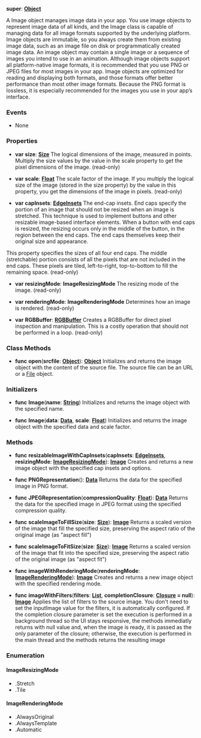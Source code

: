 **super**: **[Object](Object.md)**

A Image object manages image data in your app. You use image objects to represent image data of all kinds, and the Image class is capable of managing data for all image formats supported by the underlying platform. Image objects are immutable, so you always create them from existing image data, such as an image file on disk or programmatically created image data. An image object may contain a single image or a sequence of images you intend to use in an animation. Although image objects support all platform-native image formats, it is recommended that you use PNG or JPEG files for most images in your app. Image objects are optimized for reading and displaying both formats, and those formats offer better performance than most other image formats. Because the PNG format is lossless, it is especially recommended for the images you use in your app’s interface.

### Events

* None

### Properties

* **var** **size**: **[Size](Size.md)**
The logical dimensions of the image, measured in points. Multiply the size values by the value in the scale property to get the pixel dimensions of the image. \(read-only\)

* **var** **scale**: **[Float](../gravity/types.md)**
The scale factor of the image. If you multiply the logical size of the image (stored in the size property) by the value in this property, you get the dimensions of the image in pixels. \(read-only\)

* **var** **capInsets**: **[EdgeInsets](EdgeInsets.md)**
The end-cap insets. End caps specify the portion of an image that should not be resized when an image is stretched. This technique is used to implement buttons and other resizable image-based interface elements. When a button with end caps is resized, the resizing occurs only in the middle of the button, in the region between the end caps. The end caps themselves keep their original size and appearance.

This property specifies the sizes of all four end caps. The middle (stretchable) portion consists of all the pixels that are not included in the end caps. These pixels are tiled, left-to-right, top-to-bottom to fill the remaining space. \(read-only\)

* **var** **resizingMode**: **ImageResizingMode**
The resizing mode of the image. \(read-only\)

* **var** **renderingMode**: **ImageRenderingMode**
Determines how an image is rendered. \(read-only\)

* **var** **RGBBuffer**: **[RGBBuffer](RGBBuffer.md)**
Creates a RGBBuffer for direct pixel inspection and manipulation. This is a costly operation that should not be performed in a loop. \(read-only\)



### Class Methods

* **func** **open**(**srcfile**: **[Object](../gravity/types.md)**): <strong>[Object](../gravity/types.md)</strong> 
Initializes and returns the image object with the content of the source file. The source file can be an URL or a <a href="File.html">File</a> object.



### Initializers

* **func** **Image**(**name**: **[String](../gravity/types.md)**)
Initializes and returns the image object with the specified name.

* **func** **Image**(**data**: **[Data](Data.md)**, **scale**: **[Float](../gravity/types.md)**)
Initializes and returns the image object with the specified data and scale factor. 



### Methods

* **func** **resizableImageWithCapInsets**(**capInsets**: **[EdgeInsets](EdgeInsets.md)**, **resizingMode**: **<a href="#_enum_ImageResizingMode">ImageResizingMode</a>**): <strong>[Image](Image.md)</strong> 
Creates and returns a new image object with the specified cap insets and options.

* **func** **PNGRepresentation**(): <strong>[Data](Data.md)</strong> 
Returns the data for the specified image in PNG format.

* **func** **JPEGRepresentation**(**compressionQuality**: **[Float](../gravity/types.md)**): <strong>[Data](Data.md)</strong> 
Returns the data for the specified image in JPEG format using the specified compression quality.

* **func** **scaleImageToFillSize**(**size**: **[Size](Size.md)**): <strong>[Image](Image.md)</strong> 
Returns a scaled version of the image that fill the specified size, preserving the aspect ratio of the original image (as "aspect fill")

* **func** **scaleImageToFitSize**(**size**: **[Size](Size.md)**): <strong>[Image](Image.md)</strong> 
Returns a scaled version of the image that fit into the specified size, preserving the aspect ratio of the original image (as "aspect fit")

* **func** **imageWithRenderingMode**(**renderingMode**: **<a href="#_enum_ImageRenderingMode">ImageRenderingMode</a>**): <strong>[Image](Image.md)</strong> 
Creates and returns a new image object with the specified rendering mode.

* **func** **imageWithFilters**(**filters**: **[List](../gravity/list.md)**, **completionClosure**: **[Closure](../gravity/closure.md) = null**): <strong>[Image](Image.md)</strong> 
Applies the list of filters to the source image. You don't need to set the inputImage value for the filters, it is automatically configured. If the completion closure parameter is set the execution is performed in a background thread so the UI stays responsive, the methods immediatly returns with null value and, when the image is ready, it is passed as the only parameter of the closure; otherwise, the execution is performed in the main thread and the methods returns the resulting image





### Enumeration

#### ImageResizingMode
 * .Stretch
 * .Tile

#### ImageRenderingMode
 * .AlwaysOriginal
 * .AlwaysTemplate
 * .Automatic



